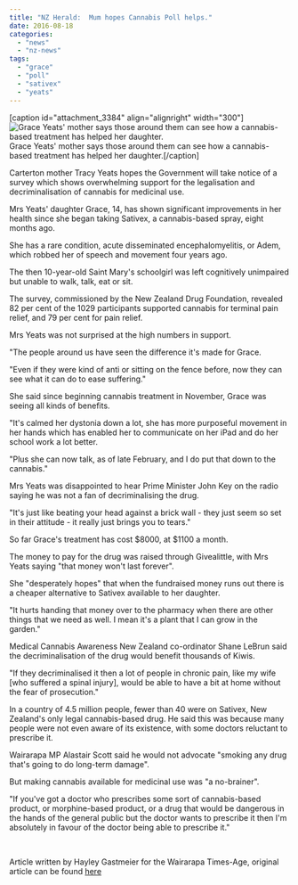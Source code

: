 ```yaml
---
title: "NZ Herald:  Mum hopes Cannabis Poll helps."
date: 2016-08-18
categories: 
  - "news"
  - "nz-news"
tags: 
  - "grace"
  - "poll"
  - "sativex"
  - "yeats"
---
```


\[caption id="attachment\_3384" align="alignright" width="300"\]![Grace Yeats' mother says those around them can see how a cannabis-based treatment has helped her daughter.](http://mcawarenessnz.org/wp-content/uploads/2016/08/Graceyeats-300x150.jpg) Grace Yeats' mother says those around them can see how a cannabis-based treatment has helped her daughter.\[/caption\]

Carterton mother Tracy Yeats hopes the Government will take notice of a survey which shows overwhelming support for the legalisation and decriminalisation of cannabis for medicinal use.

Mrs Yeats' daughter Grace, 14, has shown significant improvements in her health since she began taking Sativex, a cannabis-based spray, eight months ago.

She has a rare condition, acute disseminated encephalomyelitis, or Adem, which robbed her of speech and movement four years ago.

The then 10-year-old Saint Mary's schoolgirl was left cognitively unimpaired but unable to walk, talk, eat or sit.

The survey, commissioned by the New Zealand Drug Foundation, revealed 82 per cent of the 1029 participants supported cannabis for terminal pain relief, and 79 per cent for pain relief.

Mrs Yeats was not surprised at the high numbers in support.

"The people around us have seen the difference it's made for Grace.

"Even if they were kind of anti or sitting on the fence before, now they can see what it can do to ease suffering."

She said since beginning cannabis treatment in November, Grace was seeing all kinds of benefits.

"It's calmed her dystonia down a lot, she has more purposeful movement in her hands which has enabled her to communicate on her iPad and do her school work a lot better.

"Plus she can now talk, as of late February, and I do put that down to the cannabis."

Mrs Yeats was disappointed to hear Prime Minister John Key on the radio saying he was not a fan of decriminalising the drug.

"It's just like beating your head against a brick wall - they just seem so set in their attitude - it really just brings you to tears."

So far Grace's treatment has cost $8000, at $1100 a month.

The money to pay for the drug was raised through Givealittle, with Mrs Yeats saying "that money won't last forever".

She "desperately hopes" that when the fundraised money runs out there is a cheaper alternative to Sativex available to her daughter.

"It hurts handing that money over to the pharmacy when there are other things that we need as well. I mean it's a plant that I can grow in the garden."

Medical Cannabis Awareness New Zealand co-ordinator Shane LeBrun said the decriminalisation of the drug would benefit thousands of Kiwis.

"If they decriminalised it then a lot of people in chronic pain, like my wife \[who suffered a spinal injury\], would be able to have a bit at home without the fear of prosecution."

In a country of 4.5 million people, fewer than 40 were on Sativex, New Zealand's only legal cannabis-based drug. He said this was because many people were not even aware of its existence, with some doctors reluctant to prescribe it.

Wairarapa MP Alastair Scott said he would not advocate "smoking any drug that's going to do long-term damage".

But making cannabis available for medicinal use was "a no-brainer".

"If you've got a doctor who prescribes some sort of cannabis-based product, or morphine-based product, or a drug that would be dangerous in the hands of the general public but the doctor wants to prescribe it then I'm absolutely in favour of the doctor being able to prescribe it."

 

Article written by Hayley Gastmeier for the Wairarapa Times-Age, original article can be found [here](http://www.nzherald.co.nz/nz/news/article.cfm?c_id=1&objectid=11695135)
